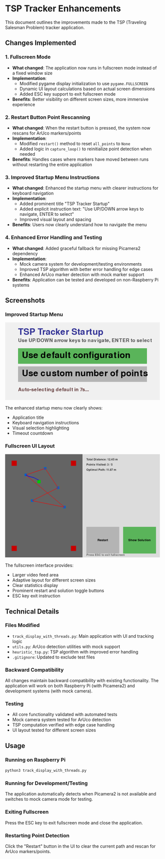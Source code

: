 # TSP Tracker Enhancements

This document outlines the improvements made to the TSP (Traveling Salesman Problem) tracker application.

## Changes Implemented

### 1. Fullscreen Mode
- **What changed**: The application now runs in fullscreen mode instead of a fixed window size
- **Implementation**: 
  - Modified pygame display initialization to use `pygame.FULLSCREEN`
  - Dynamic UI layout calculations based on actual screen dimensions
  - Added ESC key support to exit fullscreen mode
- **Benefits**: Better visibility on different screen sizes, more immersive experience

### 2. Restart Button Point Rescanning
- **What changed**: When the restart button is pressed, the system now rescans for ArUco markers/points
- **Implementation**:
  - Modified `restart()` method to reset `all_points` to `None`
  - Added logic in `capture_loop()` to reinitialize point detection when needed
- **Benefits**: Handles cases where markers have moved between runs without restarting the entire application

### 3. Improved Startup Menu Instructions
- **What changed**: Enhanced the startup menu with clearer instructions for keyboard navigation
- **Implementation**:
  - Added prominent title "TSP Tracker Startup"
  - Added explicit instruction text: "Use UP/DOWN arrow keys to navigate, ENTER to select"
  - Improved visual layout and spacing
- **Benefits**: Users now clearly understand how to navigate the menu

### 4. Enhanced Error Handling and Testing
- **What changed**: Added graceful fallback for missing Picamera2 dependency
- **Implementation**:
  - Mock camera system for development/testing environments
  - Improved TSP algorithm with better error handling for edge cases
  - Enhanced ArUco marker detection with mock marker support
- **Benefits**: Application can be tested and developed on non-Raspberry Pi systems

## Screenshots

### Improved Startup Menu
![Startup Menu](improved_menu_screenshot.png)

The enhanced startup menu now clearly shows:
- Application title
- Keyboard navigation instructions
- Visual selection highlighting
- Timeout countdown

### Fullscreen UI Layout
![Fullscreen UI](fullscreen_ui_demo.png)

The fullscreen interface provides:
- Larger video feed area
- Adaptive layout for different screen sizes
- Clear statistics display
- Prominent restart and solution toggle buttons
- ESC key exit instruction

## Technical Details

### Files Modified
- `track_display_with_threads.py`: Main application with UI and tracking logic
- `utils.py`: ArUco detection utilities with mock support
- `heuristic_tsp.py`: TSP algorithm with improved error handling
- `.gitignore`: Updated to exclude test files

### Backward Compatibility
All changes maintain backward compatibility with existing functionality. The application will work on both Raspberry Pi (with Picamera2) and development systems (with mock camera).

### Testing
- All core functionality validated with automated tests
- Mock camera system tested for ArUco detection
- TSP computation verified with edge case handling
- UI layout tested for different screen sizes

## Usage

### Running on Raspberry Pi
```bash
python3 track_display_with_threads.py
```

### Running for Development/Testing
The application automatically detects when Picamera2 is not available and switches to mock camera mode for testing.

### Exiting Fullscreen
Press the ESC key to exit fullscreen mode and close the application.

### Restarting Point Detection
Click the "Restart" button in the UI to clear the current path and rescan for ArUco markers/points.